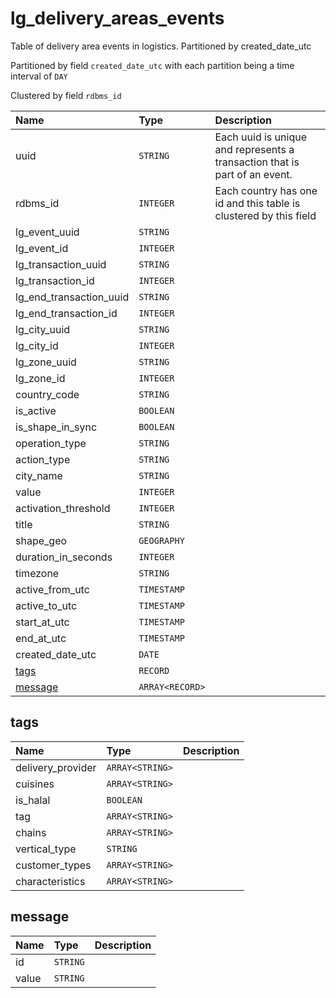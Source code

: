 # lg_delivery_areas_events

Table of delivery area events in logistics. Partitioned by created_date_utc

Partitioned by field `created_date_utc` with each
partition being a time interval of `DAY`

Clustered by field `rdbms_id`


| Name | Type | Description |
| :--- | :--- | :---        |
| uuid | `STRING` | Each uuid is unique and represents a transaction that is part of an event. |
| rdbms_id | `INTEGER` | Each country has one id and this table is clustered by this field |
| lg_event_uuid | `STRING` |  |
| lg_event_id | `INTEGER` |  |
| lg_transaction_uuid | `STRING` |  |
| lg_transaction_id | `INTEGER` |  |
| lg_end_transaction_uuid | `STRING` |  |
| lg_end_transaction_id | `INTEGER` |  |
| lg_city_uuid | `STRING` |  |
| lg_city_id | `INTEGER` |  |
| lg_zone_uuid | `STRING` |  |
| lg_zone_id | `INTEGER` |  |
| country_code | `STRING` |  |
| is_active | `BOOLEAN` |  |
| is_shape_in_sync | `BOOLEAN` |  |
| operation_type | `STRING` |  |
| action_type | `STRING` |  |
| city_name | `STRING` |  |
| value | `INTEGER` |  |
| activation_threshold | `INTEGER` |  |
| title | `STRING` |  |
| shape_geo | `GEOGRAPHY` |  |
| duration_in_seconds | `INTEGER` |  |
| timezone | `STRING` |  |
| active_from_utc | `TIMESTAMP` |  |
| active_to_utc | `TIMESTAMP` |  |
| start_at_utc | `TIMESTAMP` |  |
| end_at_utc | `TIMESTAMP` |  |
| created_date_utc | `DATE` |  |
| [tags](#tags) | `RECORD` |  |
| [message](#message) | `ARRAY<RECORD>` |  |

## tags

| Name | Type | Description |
| :--- | :--- | :---        |
| delivery_provider | `ARRAY<STRING>` |  |
| cuisines | `ARRAY<STRING>` |  |
| is_halal | `BOOLEAN` |  |
| tag | `ARRAY<STRING>` |  |
| chains | `ARRAY<STRING>` |  |
| vertical_type | `STRING` |  |
| customer_types | `ARRAY<STRING>` |  |
| characteristics | `ARRAY<STRING>` |  |

## message

| Name | Type | Description |
| :--- | :--- | :---        |
| id | `STRING` |  |
| value | `STRING` |  |
